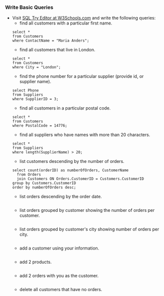 ### Write Basic Queries

- Visit [SQL Try Editor at W3Schools.com](https://www.w3schools.com/Sql/tryit.asp?filename=trysql_select_top) and write the following queries:
  - find all customers with a particular first name.
  ```
  select *
  from Customers
  where ContactName = "Maria Anders";
  ```
  - find all customers that live in London.
  ```
  select *
  from Customers
  where City = "London";
  ```
  - find the phone number for a particular supplier (provide id, or supplier name).
  ```
  select Phone
  from Suppliers
  where SupplierID = 3;
  ```
  - find all customers in a particular postal code.
  ```
  select *
  from Customers
  where PostalCode = 14776;
  ```
  - find all suppliers who have names with more than 20 characters.
  ```
  select *
  from Suppliers
  where length(SupplierName) > 20;
  ```
  - list customers descending by the number of orders.
  ```
  select count(orderID) as numberOfOrders, CustomerName 
    from Orders
    join Customers ON Orders.CustomerID = Customers.CustomerID
  group by Customers.CustomerID
  order by numberOfOrders desc;
  ```
  - list orders descending by the order date.
  ```
  
  ```
  - list orders grouped by customer showing the number of orders per customer.
  ```
  
  ```
  - list orders grouped by customer's city showing number of orders per city.
  ```
  
  ```
  - add a customer using your information.
  ```
  
  ```
  - add 2 products.
  ```
  
  ```
  - add 2 orders with you as the customer.
  ```
  
  ```
  - delete all customers that have no orders.
  ```
  
  ```